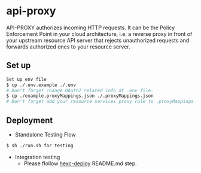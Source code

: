# api-proxy
API-PROXY authorizes incoming HTTP requests. It can be the Policy Enforcement Point in your cloud architecture, i.e. a reverse proxy in front of your upstream resource API server that rejects unauthorized requests and forwards authorized ones to your resource server. 

## Set up
```bash
Set up env file
$ cp ./.env.example ./.env
# Don't forget change OAuth2 related info at .env file.
$ cp ./example.proxyMappings.json ./.proxyMappings.json
# Don't forget add your resource services proxy rule to .proxyMappings.json
```

## Deployment
- Standalone Testing Flow
```bash
$ sh ./run.sh for testing
```
- Integration testing
  - Please flollow [hexc-deploy](https://github.com/hexcraft-biz/hexc-deploy) README.md step.
